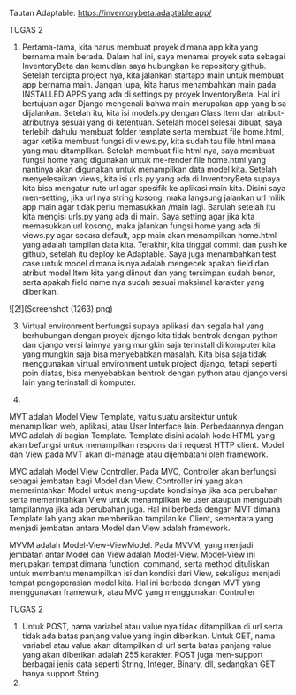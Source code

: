 Tautan Adaptable:
https://inventorybeta.adaptable.app/

TUGAS 2
1. Pertama-tama, kita harus membuat proyek dimana app kita yang bernama main berada. Dalam hal ini, saya menamai proyek sata sebagai InventoryBeta dan kemudian saya hubungkan ke repository github. Setelah tercipta project nya, kita jalankan startapp main untuk membuat app bernama main. Jangan lupa, kita harus menambahkan main pada INSTALLED APPS yang ada di settings.py proyek InventoryBeta. Hal ini bertujuan agar Django mengenali bahwa main merupakan app yang bisa dijalankan. Setelah itu, kita isi models.py dengan Class Item dan atribut-atributnya sesuai yang di ketentuan. Setelah model selesai dibuat, saya terlebih dahulu membuat folder template serta membuat file home.html, agar ketika membuat fungsi di views.py, kita sudah tau file html mana yang mau ditampilkan. Setelah membuat file html nya, saya membuat fungsi home yang digunakan untuk me-render file home.html yang nantinya akan digunakan untuk menampilkan data model kita. Setelah menyelesaikan views, kita isi urls.py yang ada di InventoryBeta supaya kita bisa mengatur rute url agar spesifik ke aplikasi main kita. Disini saya men-setting, jika url nya string kosong, maka langsung jalankan url milik app main agar tidak perlu memasukkan /main lagi. Barulah setelah itu kita mengisi urls.py yang ada di main. Saya setting agar jika kita memasukkan url kosong, maka jalankan fungsi home yang ada di views.py agar secara default, app main akan menampilkan home.html yang adalah tampilan data kita. Terakhir, kita tinggal commit dan push ke github, setelah itu deploy ke Adaptable. Saya juga menambahkan test case untuk model dimana isinya adalah mengecek apakah field dan atribut model Item kita yang diinput dan yang tersimpan sudah benar, serta apakah field name nya sudah sesuai maksimal karakter yang diberikan. 

![2!](Screenshot (1263).png)

3. Virtual environment berfungsi supaya aplikasi dan segala hal yang berhubungan dengan proyek django kita tidak bentrok dengan python dan django versi lainnya yang mungkin saja terinstall di komputer kita yang mungkin saja bisa menyebabkan masalah. Kita bisa saja tidak menggunakan virtual environment untuk project django, tetapi seperti poin diatas, bisa menyebabkan bentrok dengan python atau django versi lain yang terinstall di komputer.

4.
MVT adalah Model View Template, yaitu suatu arsitektur untuk menampilkan web, aplikasi, atau    User Interface lain. Perbedaannya dengan MVC adalah di bagian Template. Template disini adalah kode HTML yang akan befungsi untuk menampilkan respons dari request HTTP client. Model dan View pada MVT akan di-manage atau dijembatani oleh framework.

MVC adalah Model View Controller. Pada MVC, Controller akan berfungsi sebagai jembatan bagi
Model dan View. Controller ini yang akan memerintahkan Model untuk meng-update kondisinya jika ada perubahan serta memerintahkan View untuk menampilkan ke user ataupun mengubah tampilannya jika ada perubahan juga. Hal ini berbeda dengan MVT dimana Template lah yang akan memberikan tampilan ke Client, sementara yang menjadi jembatan antara Model dan View adalah framework.

MVVM adalah Model-View-ViewModel. Pada MVVM, yang menjadi jembatan antar Model dan View adalah Model-View. Model-View ini merupakan tempat dimana function, command, serta method dituliskan untuk membantu menampilkan isi dan kondisi dari View, sekaligus menjadi tempat pengoperasian model kita. Hal ini berbeda dengan MVT yang menggunakan framework, atau MVC yang menggunakan Controller


TUGAS 2
1. Untuk POST, nama variabel atau value nya tidak ditampilkan di url serta tidak ada batas panjang value yang ingin diberikan. Untuk GET, nama variabel atau value akan ditampilkan di url serta batas panjang value yang akan diberikan adalah 255 karakter. POST juga men-support berbagai jenis data seperti String, Integer, Binary, dll, sedangkan GET hanya support String.
2.